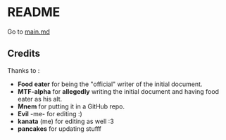 # README

Go to [main.md](entries/main.md)

## Credits

Thanks to :

- **Food eater** for being the "official" writer of the initial document.
- **MTF-alpha** for **allegedly** writing the initial document and having food eater as his alt.
- **Mnem** for putting it in a GitHub repo.
- **Evil** -me- for editing :)  
- **kanata** (me) for editing as well :3
- **pancakes** for updating stufff